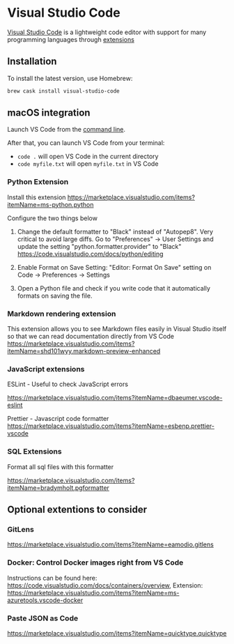 # Visual Studio Code

[Visual Studio Code](https://code.visualstudio.com/) is a lightweight code editor with support for many programming languages through [extensions](https://code.visualstudio.com/docs/editor/extension-gallery)

## Installation

To install the latest version, use Homebrew:

```bash
brew cask install visual-studio-code
```

## macOS integration

Launch VS Code from the [command line](https://code.visualstudio.com/docs/setup/mac#_launching-from-the-command-line).

After that, you can launch VS Code from your terminal:

* `code .` will open VS Code in the current directory
* `code myfile.txt` will open `myfile.txt` in VS Code

### Python Extension

Install this extension
https://marketplace.visualstudio.com/items?itemName=ms-python.python

Configure the two things below

1. Change the default formatter to "Black" instead of "Autopep8". Very critical to avoid large diffs. Go to "Preferences" -> User Settings and update the setting "python.formatter.provider" to "Black" https://code.visualstudio.com/docs/python/editing

2. Enable Format on Save Setting: "Editor: Format On Save" setting on Code -> Preferences -> Settings

3. Open a Python file and check if you write code that it automatically formats on saving the file.

### Markdown rendering extension

This extension allows you to see Markdown files easily in Visual Studio itself so that we can read documentation directly from VS Code
https://marketplace.visualstudio.com/items?itemName=shd101wyy.markdown-preview-enhanced

### JavaScript extensions

ESLint - Useful to check JavaScript errors

https://marketplace.visualstudio.com/items?itemName=dbaeumer.vscode-eslint

Prettier - Javascript code formatter
https://marketplace.visualstudio.com/items?itemName=esbenp.prettier-vscode

### SQL Extensions

Format all sql files with this formatter

https://marketplace.visualstudio.com/items?itemName=bradymholt.pgformatter

## Optional extentions to consider

### GitLens

https://marketplace.visualstudio.com/items?itemName=eamodio.gitlens

### Docker: Control Docker images right from VS Code

Instructions can be found here: https://code.visualstudio.com/docs/containers/overview, Extension: https://marketplace.visualstudio.com/items?itemName=ms-azuretools.vscode-docker

### Paste JSON as Code

https://marketplace.visualstudio.com/items?itemName=quicktype.quicktype
